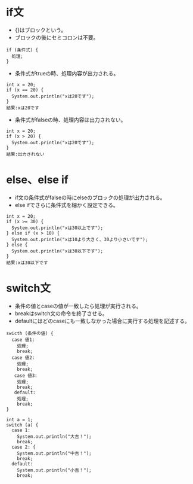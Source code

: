 # if文
- {}はブロックという。
- ブロックの後にセミコロンは不要。
```
if (条件式) {
  処理;
}
```
- 条件式がtrueの時、処理内容が出力される。
```
int x = 20;
if (x == 20) {
  System.out.println("xは20です");
}
結果:xは20です
```
- 条件式がfalseの時、処理内容は出力されない。
```
int x = 20;
if (x > 20) {
  System.out.println("xは20です");
}
結果:出力されない
```

# else、else if
- if文の条件式がfalseの時にelseのブロックの処理が出力される。
- else ifでさらに条件式を細かく設定できる。
```
int x = 20;
if (x >= 30) {
  System.out.println("xは30以上です");
} else if (x > 10) {
  System.out.println("xは10より大きく、30より小さいです");
} else {
  System.out.println("xは30以下です");
}
結果:xは30以下です
```

# switch文
- 条件の値とcaseの値が一致したら処理が実行される。
- breakはswitch文の命令を終了させる。
- defaultにはどのcaseにも一致しなかった場合に実行する処理を記述する。
```
swicth (条件の値) {
  case 値1:
    処理;
    break;
  case 値2:
    処理;
    break;
   case 値3:
    処理;
    break;
   default:
    処理;
    break;
}
```
```
int a = 1;
switch (a) {
  case 1:
    System.out.println("大吉！");
    break;
  case 2: {
    System.out.println("中吉！");
    break;
  default:
    System.out.println("小吉！");
    break;
```
